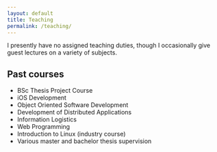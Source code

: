 ```yaml
---
layout: default
title: Teaching
permalink: /teaching/
---
```


I presently have no assigned teaching duties, though I occasionally give guest lectures on a variety of subjects.

## Past courses
* BSc Thesis Project Course
* iOS Development
* Object Oriented Software Development
* Development of Distributed Applications
* Information Logistics
* Web Programming
* Introduction to Linux (industry course)
* Various master and bachelor thesis supervision
